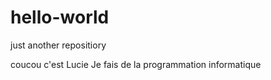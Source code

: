 # hello-world
just another repositiory

coucou c'est Lucie
Je fais de la programmation informatique
